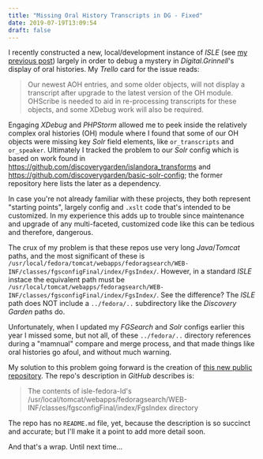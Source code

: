 ```yaml
---
title: "Missing Oral History Transcripts in DG - Fixed"
date: 2019-07-19T13:09:54
draft: false
---
```


I recently constructed a new, local/development instance of _ISLE_ (see [my previous post](https://static.grinnell.edu/blogs/McFateM/posts/021-rebuilding-isle-ld/)) largely in order to debug a mystery in _Digital.Grinnell_'s display of oral histories.  My _Trello_ card for the issue reads:

>Our newest AOH entries, and some older objects, will not display a transcript after upgrade to the latest version of the OH module. OHScribe is needed to aid in re-processing transcripts for these objects, and some XDebug work will also be required.

Engaging _XDebug_ and _PHPStorm_ allowed me to peek inside the relatively complex oral histories (OH) module where I found that some of our OH objects were missing key _Solr_ field elements, like `or_transcripts` and `or_speaker`.  Ultimately I tracked the problem to our _Solr_ config which is based on work found in https://github.com/discoverygarden/islandora_transforms and https://github.com/discoverygarden/basic-solr-config; the former repository here lists the later as a dependency.  

In case you're not already familiar with these projects, they both represent "starting points", largely config and `.xslt` code that's intended to be customized. In my experience this adds up to trouble since maintenance and upgrade of any multi-faceted, customized code like this can be tedious and therefore, dangerous.

The crux of my problem is that these repos use very long _Java_/_Tomcat_ paths, and the most significant of these is `/usr/local/fedora/tomcat/webapps/fedoragsearch/WEB-INF/classes/fgsconfigFinal/index/FgsIndex/`.  However, in a standard _ISLE_ instace the equivalent path must be `/usr/local/tomcat/webapps/fedoragsearch/WEB-INF/classes/fgsconfigFinal/index/FgsIndex/`.  See the difference?  The _ISLE_ path does NOT include a `../fedora/..` subdirectory like the _Discovery Garden_ paths do.

Unfortunately, when I updated my _FGSearch_ and _Solr_ configs earlier this year I missed some, but not all, of these `../fedora/..` directory references during a "mamnual" compare and merge process, and that made things like oral histories go afoul, and without much warning.  

My solution to this problem going forward is the creation of [this new public repository](https://github.com/DigitalGrinnell/FgsIndex).  The repo's description in _GitHub_ describes is:

>The contents of isle-fedora-ld's /usr/local/tomcat/webapps/fedoragsearch/WEB-INF/classes/fgsconfigFinal/index/FgsIndex directory

The repo has no `README.md` file, yet, because the description is so succinct and accurate; but I'll make it a point to add more detail soon.

And that's a wrap.  Until next time...

